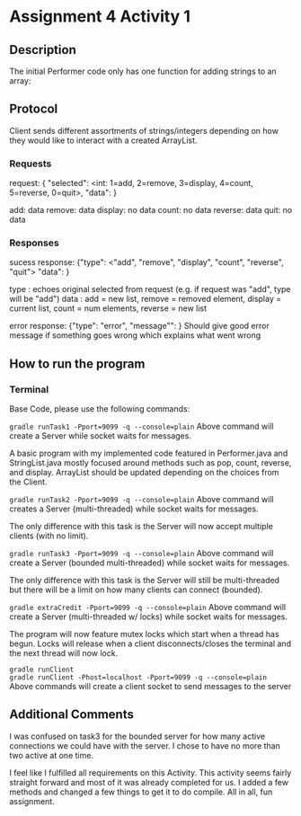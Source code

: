 # Assignment 4 Activity 1
## Description
The initial Performer code only has one function for adding strings to an array: 

## Protocol

Client sends different assortments of strings/integers depending on how they would like
to interact with a created ArrayList.


### Requests
request: { "selected": <int: 1=add, 2=remove, 3=display, 4=count, 5=reverse,
0=quit>, "data": <thing to send>}

  add: data <string>
  remove: data <int>
  display: no data
  count: no data
  reverse: data <int>
  quit: no data

### Responses

sucess response: {"type": <"add",
"remove", "display", "count", "reverse", "quit"> "data": <thing to return> }

type <String>: echoes original selected from request (e.g. if request was "add", type will be "add")
data <string>: add = new list, remove = removed element, display = current list, count = num elements, reverse = new list


error response: {"type": "error", "message"": <error string> }
Should give good error message if something goes wrong which explains what went wrong


## How to run the program
### Terminal
Base Code, please use the following commands:

` gradle runTask1 -Pport=9099 -q --console=plain `
Above command will create a Server while socket waits for messages.

A basic program with my implemented code featured in Performer.java and StringList.java mostly 
focused around methods such as pop, count, reverse, and display. ArrayList should be updated
depending on the choices from the Client.

` gradle runTask2 -Pport=9099 -q --console=plain `
Above command will creates a Server (multi-threaded) while socket waits for messages. 

The only difference with this task is the Server will now accept multiple clients (with no limit).

` gradle runTask3 -Pport=9099 -q --console=plain `
Above command will create a Server (bounded multi-threaded) while socket waits for messages.

The only difference with this task is the Server will still be multi-threaded but there will be a
limit on how many clients can connect (bounded).

` gradle extraCredit -Pport=9099 -q --console=plain `
Above command will create a  Server (multi-threaded w/ locks) while socket waits for messages.

The program will now feature mutex locks which start when a thread has begun. Locks will release
when a client disconnects/closes the terminal and the next thread will now lock.


` gradle runClient `   
` gradle runClient -Phost=localhost -Pport=9099 -q --console=plain `
Above commands will create a client socket to send messages to the server


## Additional Comments
I was confused on task3 for the bounded server for how many active connections we could have
with the server. I chose to have no more than two active at one time.

I feel like I fulfilled all requirements on this Activity. This activity seems fairly straight
forward and most of it was already completed for us. I added a few methods and changed a few
things to get it to do compile. All in all, fun assignment.



